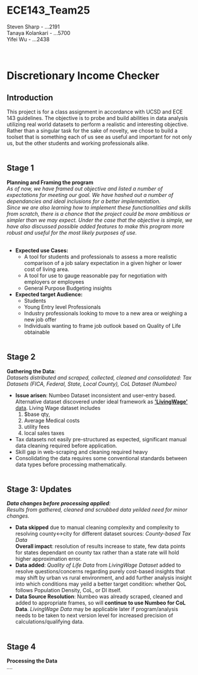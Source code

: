 # __ECE143_Team25__

Steven Sharp - ...2191 <br/>
Tanaya Kolankari - ...5700 <br/>
Yifei Wu - ...2438 <br/>
<br/><br/>

# __Discretionary Income Checker__<br/>

## Introduction
 This project is for a class assignment in accordance with UCSD and ECE 143 guidelines. The objective is to probe and build abilities in data analysis utilizing real world datasets to perform a realistic and interesting objective. Rather than a singular task for the sake of novelty, we chose to build a toolset that is something each of us see as useful and important for not only us, but the other students and working professionals alike.<br/><br/>

## Stage 1
__Planning and Framing the program__<br/>
*As of now, we have framed out objective and listed a number of expectations for meeting our goal. We have hashed out a number of dependancies and ideal inclusions for a better implementation.<br/> Since we are also learning how to implement these functionalities and skills from scratch, there is a chance that the project could be more ambitious or simpler than we may expect. Under the case that the objective is simple, we have also discussed possible added features to make this program more robust and useful for the most likely purposes of use.*<br/><br/>
 * __Expected use Cases:__
   * A tool for students and professionals to assess a more realistic comparison of a job salary expectation in a given higher or lower cost of living area.
   * A tool for use to gauge reasonable pay for negotiation with employers or employees
   * General Purpose Budgeting insights<br/>
 * __Expected target Audience:__ 
   * Students
   * Young Entry level Professionals
   * Industry professionals looking to move to a new area or weighing a new job offer
   * Individuals wanting to frame job outlook based on Quality of Life obtainable<br/><br/>

## Stage 2
__Gathering the Data__:<br/>
*Datasets distributed and scraped, collected, cleaned and consolidated: Tax Datasets *(FICA, Federal, State, Local County)*, CoL Dataset (Numbeo)*<br/>
  * __Issue arisen__: Numbeo Dataset inconsistent and user-entry based. Alternative dataset discovered under ideal framework as [__'LivingWage'__ data](http://livingwage.mit.edu/). Living Wage dataset includes
    1. $base qty, 
    1. Average Medical costs
    1. utility fees
    1. local sales taxes 
  * Tax datasets not easily pre-structured as expected, significant manual data cleaning required before application.
  * Skill gap in web-scraping and cleaning required heavy
* Consolidating the data requires some conventional standards between data types before processing mathematically.<br/><br/>

## Stage 3: Updates
*__Data changes before processing applied__:<br/> Results from gathered, cleaned and scrubbed data yeilded need for minor changes.*<br/>
  * __Data skipped__ due to manual cleaning complexity and complexity to resolving county<->city for different dataset sources: _County-based Tax Data_</br>   __Overall impact__: resolution of results increase to state, few data points for states dependant on county tax rather than a state rate will hold higher approximation error.
  * __Data added__: *Quality of Life Data* from *LivingWage Dataset* added to resolve questions/concerns regarding purely cost-based insights that may shift by urban vs rural environment, and add further analysis insight into which conditions may yeild a better target condition: whether QoL follows Population Density, CoL, or DI itself.
  * __Data Source Resolution__: Numbeo was already scraped, cleaned and added to appropriate frames, so will __continue to use Numbeo for CoL Data__. *LivingWage Data* may be applicable later if program/analysis needs to be taken to next version level for increased precision of calculations/qualifying data.<br/><br/>

## Stage 4
__Processing the Data__<br/>
*....*<br/>

